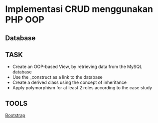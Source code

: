 # Implementasi CRUD menggunakan PHP OOP
## Database

## TASK
<ul>
  <li>Create an OOP-based View, by retrieving data from the MySQL database</li>
  <li>Use the _construct as a link to the database</li>
  <li>Create a derived class using the concept of inheritance</li>
  <li>Apply polymorphism for at least 2 roles according to the case study</li>
</ul>

## TOOLS
<a href="https://getbootstrap.com/">Bootstrap</a>

